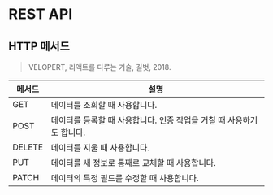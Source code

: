 # REST API

## HTTP 메서드
> VELOPERT, 리액트를 다루는 기술, 길벗, 2018.

|메서드|설명|
|-|-|
|GET|데이터를 조회할 때 사용합니다.|
|POST|데이터를 등록할 때 사용합니다. 인증 작업을 거칠 때 사용하기도 합니다.|
|DELETE|데이터를 지울 때 사용합니다.|
|PUT|데이터를 새 정보로 통째로 교체할 때 사용합니다.|
|PATCH|데이터의 특정 필드를 수정할 때 사용합니다.|
